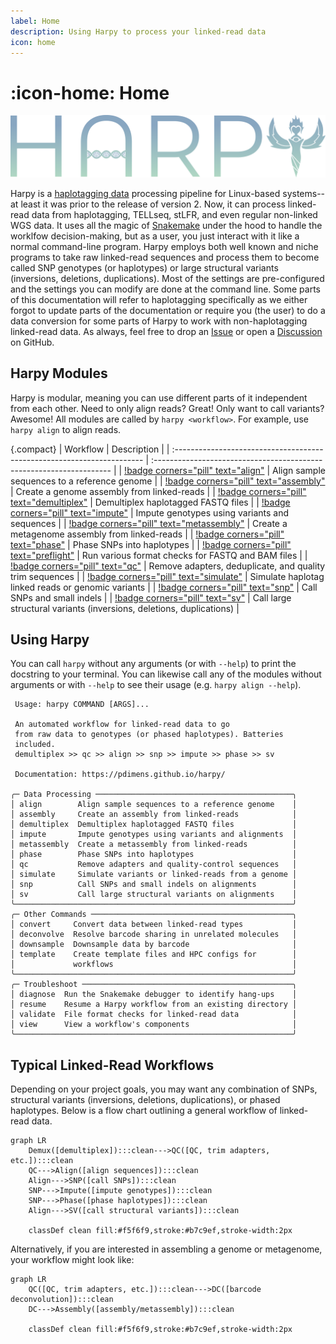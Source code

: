 ```yaml
---
label: Home
description: Using Harpy to process your linked-read data
icon: home
---
```


# :icon-home: Home

![](static/logo_trans.png)

Harpy is a [haplotagging data](haplotagdata.md) processing pipeline for Linux-based systems-- at least it
was prior to the release of version 2. Now, it can process linked-read data from haplotagging, TELLseq, stLFR, and
even regular non-linked WGS data. It uses all the magic of [Snakemake](https://snakemake.readthedocs.io/en/stable/)
under the hood to handle  the worklfow decision-making, but as a user, you just interact with it like a normal command-line 
program. Harpy employs both well known and niche programs to take raw linked-read sequences and process
them to become called SNP genotypes (or haplotypes) or large structural variants (inversions, deletions, duplications).
Most of the settings are pre-configured and the settings you can modify are done at the command line. Some parts of this documentation
will refer to haplotagging specifically as we either forgot to update parts of the documentation or require you (the user)
to do a data conversion for some parts of Harpy to work with non-haplotagging linked-read data. As always, feel free to drop
an [Issue](https://github.com/pdimens/harpy/issues/new/choose) or open a [Discussion](https://github.com/pdimens/harpy/discussions) on GitHub.

## Harpy Modules
Harpy is modular, meaning you can use different parts of it independent from each other. Need to only align reads?
Great! Only want to call variants? Awesome! All modules are called by `harpy <workflow>`. For example, use `harpy align` to align reads.

{.compact}
| Workflow                                                                | Description                                                          |
| :---------------------------------------------------------------------- | :------------------------------------------------------------------- |
| [!badge corners="pill" text="align"](Workflows/Align/Align.md)          | Align sample sequences to a reference genome                         |
| [!badge corners="pill" text="assembly"](Workflows/assembly.md)          | Create a genome assembly from linked-reads                           |
| [!badge corners="pill" text="demultiplex"](Workflows/demultiplex.md)    | Demultiplex haplotagged FASTQ files                                  |
| [!badge corners="pill" text="impute"](Workflows/impute.md)              | Impute genotypes using variants and sequences                        |
| [!badge corners="pill" text="metassembly"](Workflows/metassembly.md)    | Create a metagenome assembly from linked-reads                       |
| [!badge corners="pill" text="phase"](Workflows/phase.md)                | Phase SNPs into haplotypes                                           |
| [!badge corners="pill" text="preflight"](Workflows/validate.md)         | Run various format checks for FASTQ and BAM files                    |
| [!badge corners="pill" text="qc"](Workflows/qc.md)                      | Remove adapters, deduplicate, and quality trim sequences             |
| [!badge corners="pill" text="simulate"](Workflows/Simulate/Simulate.md) | Simulate haplotag linked reads or genomic variants                   |
| [!badge corners="pill" text="snp"](Workflows/snp.md)                    | Call SNPs and small indels                                           |
| [!badge corners="pill" text="sv"](Workflows/SV/SV.md)                   | Call large structural variants (inversions, deletions, duplications) |

## Using Harpy
You can call `harpy` without any arguments (or with `--help`) to print the docstring to your terminal. You can likewise call any of the modules without arguments or with `--help` to see their usage  (e.g. `harpy align --help`).
``` harpy --help                                                      
 Usage: harpy COMMAND [ARGS]...                                            
                                                                
 An automated workflow for linked-read data to go  
 from raw data to genotypes (or phased haplotypes). Batteries   
 included.                                                      
 demultiplex >> qc >> align >> snp >> impute >> phase >> sv     
                                                                
 Documentation: https://pdimens.github.io/harpy/                
                                                                
╭─ Data Processing ────────────────────────────────────────────╮
│ align        Align sample sequences to a reference genome    │
│ assembly     Create an assembly from linked-reads            │
│ demultiplex  Demultiplex haplotagged FASTQ files             │
│ impute       Impute genotypes using variants and alignments  │
│ metassembly  Create a metassembly from linked-reads          │
│ phase        Phase SNPs into haplotypes                      │
│ qc           Remove adapters and quality-control sequences   │
│ simulate     Simulate variants or linked-reads from a genome │
│ snp          Call SNPs and small indels on alignments        │
│ sv           Call large structural variants on alignments    │
╰──────────────────────────────────────────────────────────────╯
╭─ Other Commands ─────────────────────────────────────────────╮
│ convert     Convert data between linked-read types           │
│ deconvolve  Resolve barcode sharing in unrelated molecules   │
│ downsample  Downsample data by barcode                       │
│ template    Create template files and HPC configs for        │
│             workflows                                        │
╰──────────────────────────────────────────────────────────────╯
╭─ Troubleshoot ───────────────────────────────────────────────╮
│ diagnose  Run the Snakemake debugger to identify hang-ups    │
│ resume    Resume a Harpy workflow from an existing directory │
│ validate  File format checks for linked-read data            │
│ view      View a workflow's components                       │
╰──────────────────────────────────────────────────────────────╯
```

## Typical Linked-Read Workflows
Depending on your project goals, you may want any combination of SNPs, structural
variants (inversions, deletions, duplications), or phased haplotypes. Below is a flow chart
outlining a general workflow of linked-read data.

```mermaid
graph LR
    Demux([demultiplex]):::clean--->QC([QC, trim adapters, etc.]):::clean
    QC--->Align([align sequences]):::clean
    Align--->SNP([call SNPs]):::clean
    SNP--->Impute([impute genotypes]):::clean
    SNP--->Phase([phase haplotypes]):::clean
    Align--->SV([call structural variants]):::clean

    classDef clean fill:#f5f6f9,stroke:#b7c9ef,stroke-width:2px
```

Alternatively, if you are interested in assembling a genome or metagenome, your workflow might look like:

```mermaid
graph LR
    QC([QC, trim adapters, etc.]):::clean--->DC([barcode deconvolution]):::clean
    DC--->Assembly([assembly/metassembly]):::clean

    classDef clean fill:#f5f6f9,stroke:#b7c9ef,stroke-width:2px
```